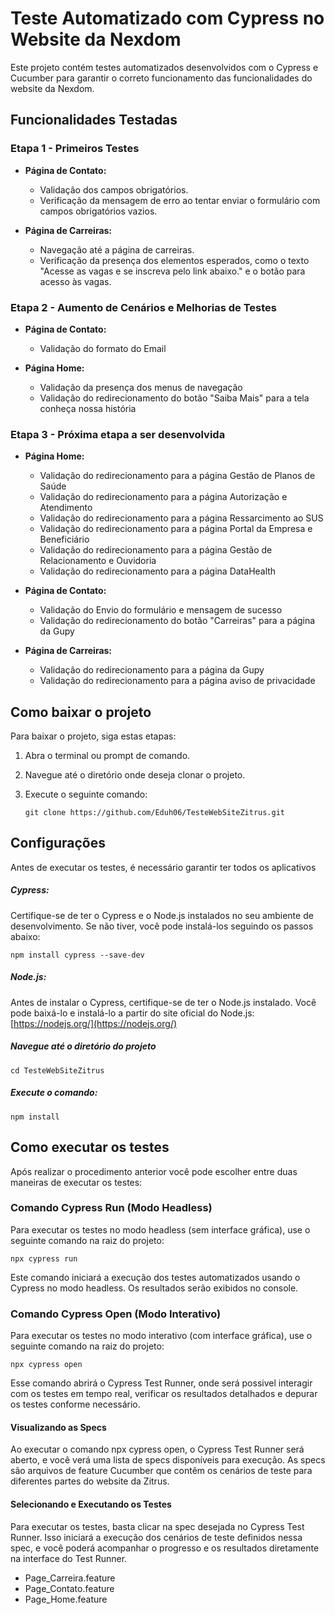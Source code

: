 # Teste Automatizado com Cypress no Website da Nexdom

Este projeto contém testes automatizados desenvolvidos com o Cypress e Cucumber para garantir o correto funcionamento das funcionalidades do website da Nexdom.

## Funcionalidades Testadas

### Etapa 1 - Primeiros Testes

- **Página de Contato:**
  - Validação dos campos obrigatórios.
  - Verificação da mensagem de erro ao tentar enviar o formulário com campos obrigatórios vazios.

- **Página de Carreiras:**

  - Navegação até a página de carreiras.
  - Verificação da presença dos elementos esperados, como o texto "Acesse as vagas e se inscreva pelo link abaixo." e o botão para acesso às vagas.


### Etapa 2 - Aumento de Cenários e Melhorias de Testes

- **Página de Contato:**
    - Validação do formato do Email
 
- **Página Home:**
    - Validação da presença dos menus de navegação
    - Validação do redirecionamento do botão "Saiba Mais" para a tela conheça nossa história

### Etapa 3 - Próxima etapa a ser desenvolvida

- **Página Home:**
    - Validação do redirecionamento para a página Gestão de Planos de Saúde
    - Validação do redirecionamento para a página Autorização e Atendimento
    - Validação do redirecionamento para a página Ressarcimento ao SUS
    - Validação do redirecionamento para a página Portal da Empresa e Beneficiário
    - Validação do redirecionamento para a página Gestão de Relacionamento e Ouvidoria
    - Validação do redirecionamento para a página DataHealth

- **Página de Contato:**
    - Validação do Envio do formulário e mensagem de sucesso
    - Validação do redirecionamento do botão "Carreiras" para a página da Gupy

- **Página de Carreiras:**
    - Validação do redirecionamento para a página da Gupy
    - Validação do redirecionamento para a página aviso de privacidade

## Como baixar o projeto

Para baixar o projeto, siga estas etapas:

1. Abra o terminal ou prompt de comando.
2. Navegue até o diretório onde deseja clonar o projeto.
3. Execute o seguinte comando:

       git clone https://github.com/Eduh06/TesteWebSiteZitrus.git

## Configurações

Antes de executar os testes, é necessário garantir ter todos os aplicativos

##### Cypress: 

Certifique-se de ter o Cypress e o Node.js instalados no seu ambiente de desenvolvimento. Se não tiver, você pode instalá-los seguindo os passos abaixo:

    npm install cypress --save-dev

##### Node.js:
   Antes de instalar o Cypress, certifique-se de ter o Node.js instalado. Você pode baixá-lo e instalá-lo a partir do site oficial do Node.js: [https://nodejs.org/](https://nodejs.org/)


##### Navegue até o diretório do projeto 

    cd TesteWebSiteZitrus

##### Execute o comando:

    npm install


## Como executar os testes

Após realizar o procedimento anterior você pode escolher entre duas maneiras de executar os testes:

### Comando Cypress Run (Modo Headless)

Para executar os testes no modo headless (sem interface gráfica), use o seguinte comando na raiz do projeto:

    npx cypress run


Este comando iniciará a execução dos testes automatizados usando o Cypress no modo headless. Os resultados serão exibidos no console.

### Comando Cypress Open (Modo Interativo)

Para executar os testes no modo interativo (com interface gráfica), use o seguinte comando na raiz do projeto:

    npx cypress open


Esse comando abrirá o Cypress Test Runner, onde será possivel interagir com os testes em tempo real, verificar os resultados detalhados e depurar os testes conforme necessário.

#### Visualizando as Specs

Ao executar o comando npx cypress open, o Cypress Test Runner será aberto, e você verá uma lista de specs disponíveis para execução. As specs são arquivos de feature Cucumber que contêm os cenários de teste para diferentes partes do website da Zitrus.

#### Selecionando e Executando os Testes
Para executar os testes, basta clicar na spec desejada no Cypress Test Runner. Isso iniciará a execução dos cenários de teste definidos nessa spec, e você poderá acompanhar o progresso e os resultados diretamente na interface do Test Runner.
- Page_Carreira.feature
- Page_Contato.feature
- Page_Home.feature
